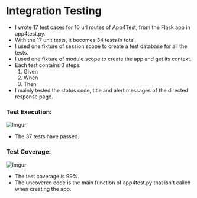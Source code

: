 # Integration Testing 

- I wrote 17 test cases for 10 url routes of App4Test, from the Flask app in app4test.py.
- With the 17 unit tests, it becomes 34 tests in total.
- I used one fixture of session scope to create a test database for all the tests.
- I used one fixture of module scope to create the app and get its context.
- Each test contains 3 steps: 
    1. Given
    2. When
    3. Then
- I mainly tested the status code, title and alert messages of the directed response page.

### Test Execution:

![Imgur](https://i.imgur.com/YNp3wzk.png)

- The 37 tests have passed.

### Test Coverage:

![Imgur](https://i.imgur.com/qhMntzB.png)

- The test coverage is 99%.
- The uncovered code is the main function of app4test.py that isn't called when creating the app.